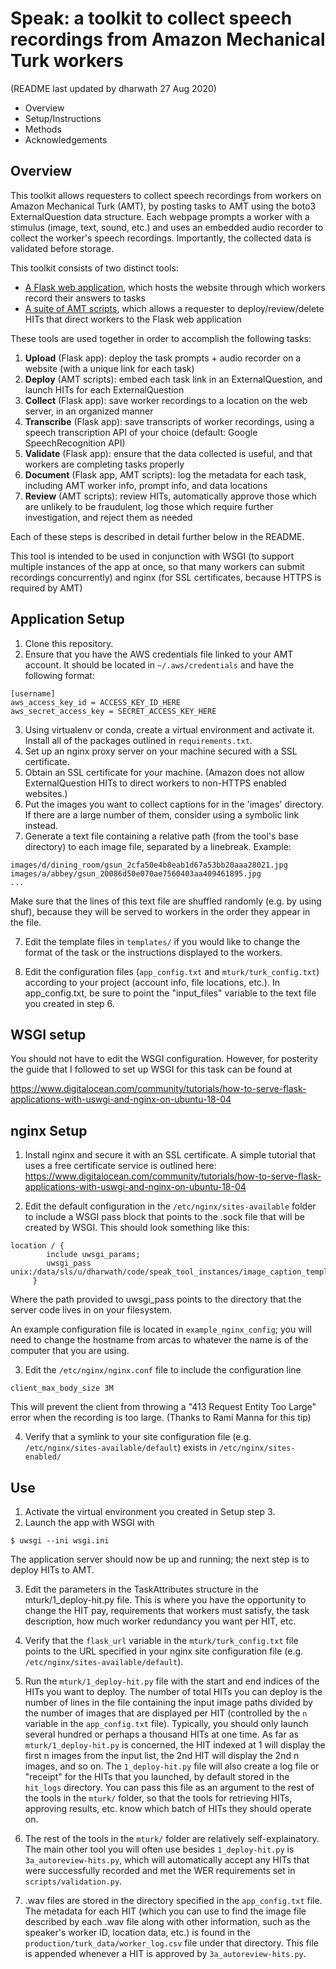 # Speak: a toolkit to collect speech recordings from Amazon Mechanical Turk workers
(README last updated by dharwath 27 Aug 2020)

 - Overview
 - Setup/Instructions
 - Methods
 - Acknowledgements

## Overview
This toolkit allows requesters to collect speech recordings from workers on Amazon Mechanical Turk (AMT), by posting tasks to AMT using the boto3 ExternalQuestion data structure. Each webpage prompts a worker with a stimulus (image, text, sound, etc.) and uses an embedded audio recorder to collect the worker's speech recordings. Importantly, the collected data is validated before storage.

This toolkit consists of two distinct tools:
 - [A Flask web application](main.py), which hosts the website through which workers record their answers to tasks
 - [A suite of AMT scripts](mturk/), which allows a requester to deploy/review/delete HITs that direct workers to the Flask web application

These tools are used together in order to accomplish the following tasks:
1. **Upload** (Flask app): deploy the task prompts + audio recorder on a website (with a unique link for each task)
2. **Deploy** (AMT scripts): embed each task link in an ExternalQuestion, and launch HITs for each ExternalQuestion
3. **Collect** (Flask app): save worker recordings to a location on the web server, in an organized manner
4. **Transcribe** (Flask app): save transcripts of worker recordings, using a speech transcription API of your choice (default: Google SpeechRecognition API)
5. **Validate** (Flask app): ensure that the data collected is useful, and that workers are completing tasks properly
6. **Document** (Flask app, AMT scripts): log the metadata for each task, including AMT worker info, prompt info, and data locations
7. **Review** (AMT scripts): review HITs, automatically approve those which are unlikely to be fraudulent, log those which require further investigation, and reject them as needed

Each of these steps is described in detail further below in the README.

This tool is intended to be used in conjunction with WSGI (to support multiple instances of the app at once, so that many workers can submit recordings concurrently) and nginx (for SSL certificates, because HTTPS is required by AMT)

## Application Setup
1. Clone this repository.
2. Ensure that you have the AWS credentials file linked to your AMT account. It should be located in `~/.aws/credentials` and have the following format:
```
[username]
aws_access_key_id = ACCESS_KEY_ID_HERE
aws_secret_access_key = SECRET_ACCESS_KEY_HERE
```
3. Using virtualenv or conda, create a virtual environment and activate it. Install all of the packages outlined in `requirements.txt`.
4. Set up an nginx proxy server on your machine secured with a SSL certificate.
4. Obtain an SSL certificate for your machine. (Amazon does not allow ExternalQuestion HITs to direct workers to non-HTTPS enabled websites.)
5. Put the images you want to collect captions for in the 'images' directory. If there are a large number of them, consider using a symbolic link instead.
6. Generate a text file containing a relative path (from the tool's base directory) to each image file, separated by a linebreak. Example:
```
images/d/dining_room/gsun_2cfa50e4b8eab1d67a53bb20aaa28021.jpg
images/a/abbey/gsun_20086d50e070ae7560403aa409461895.jpg
...
```
Make sure that the lines of this text file are shuffled randomly (e.g. by using shuf), because they will be served to workers in the order they appear in the file.

7. Edit the template files in `templates/` if you would like to change the format of the task or the instructions displayed to the workers.

8. Edit the configuration files (`app_config.txt` and `mturk/turk_config.txt`) according to your project (account info, file locations, etc.). In app_config.txt, be sure to point the "input_files" variable to the text file you created in step 6.

## WSGI setup
You should not have to edit the WSGI configuration. However, for posterity the guide that I followed to set up WSGI for this task can be found at

https://www.digitalocean.com/community/tutorials/how-to-serve-flask-applications-with-uswgi-and-nginx-on-ubuntu-18-04

## nginx Setup
1. Install nginx and secure it with an SSL certificate. A simple tutorial that uses a free certificate service is outlined here:
https://www.digitalocean.com/community/tutorials/how-to-serve-flask-applications-with-uswgi-and-nginx-on-ubuntu-18-04

2. Edit the default configuration in the `/etc/nginx/sites-available` folder to include a WSGI pass block that points to the .sock file that will be created by WSGI. This should look something like this:
```
location / {
        include uwsgi_params;
        uwsgi_pass unix:/data/sls/u/dharwath/code/speak_tool_instances/image_caption_template/image_caption_task.sock;
     }
```
Where the path provided to uwsgi_pass points to the directory that the server code lives in on your filesystem.

An example configuration file is located in `example_nginx_config`; you will need to change the hostname from arcas to whatever the name is of the computer that you are using.

3. Edit the `/etc/nginx/nginx.conf` file to include the configuration line
```
client_max_body_size 3M
```
This will prevent the client from throwing a "413 Request Entity Too Large" error when the recording is too large. (Thanks to Rami Manna for this tip)

4. Verify that a symlink to your site configuration file (e.g. `/etc/nginx/sites-available/default`) exists in `/etc/nginx/sites-enabled/`

## Use

1. Activate the virtual environment you created in Setup step 3.
2. Launch the app with WSGI with
```
$ uwsgi --ini wsgi.ini
```
The application server should now be up and running; the next step is to deploy HITs to AMT.

3. Edit the parameters in the TaskAttributes structure in the mturk/1_deploy-hit.py file. This is where you have the opportunity to change the HIT pay, requirements that workers must satisfy, the task description, how much worker redundancy you want per HIT, etc.

4. Verify that the `flask_url` variable in the `mturk/turk_config.txt` file points to the URL specified in your nginx site configuration file (e.g. `/etc/nginx/sites-available/default`).

5. Run the `mturk/1_deploy-hit.py` file with the start and end indices of the HITs you want to deploy. The number of total HITs you can deploy is the number of lines in the file containing the input image paths divided by the number of images that are displayed per HIT (controlled by the `n` variable in the `app_config.txt` file). Typically, you should only launch several hundred or perhaps a thousand HITs at one time. As far as `mturk/1_deploy-hit.py` is concerned, the HIT indexed at 1 will display the first n images from the input list, the 2nd HIT will display the 2nd n images, and so on. The `1_deploy-hit.py` file will also create a log file or "receipt" for the HITs that you launched, by default stored in the `hit_logs` directory. You can pass this file as an argument to the rest of the tools in the `mturk/` folder, so that the tools for retrieving HITs, approving results, etc. know which batch of HITs they should operate on.

6. The rest of the tools in the `mturk/` folder are relatively self-explainatory. The main other tool you will often use besides `1_deploy-hit.py` is `3a_autoreview-hits.py`, which will automatically accept any HITs that were successfully recorded and met the WER requirements set in `scripts/validation.py`.

7. .wav files are stored in the directory specified in the `app_config.txt` file. The metadata for each HIT (which you can use to find the image file described by each .wav file along with other information, such as the speaker's worker ID, location data, etc.) is found in the `production/turk_data/worker_log.csv` file under that directory. This file is appended whenever a HIT is approved by `3a_autoreview-hits.py`.
